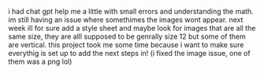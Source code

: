 i had chat gpt help me a little with small errors and understanding the math. im still having an issue where somethimes the images wont appear. next week ill for sure add a style sheet and maybe look for images that are all the same size, they are alll supposed to be genrally size 12 but some of them are vertical. this project took me some time because i want to make sure everythig is set up to add the next steps in!  (i fixed the image issue, one of them was a png lol)